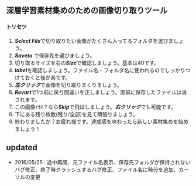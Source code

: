 ## 深層学習素材集めのための画像切り取りツール

#### トリセツ

1. ***Select File***で切り取りたい画像がたくさん入ってるフォルダを選びましょう。
2. ***Saveto*** で保存先を選びましょう。
3. 切り取るサイズを右の***Size***で確認しましょう。基本は40です。
4. ***label***を確認しましょう。ファイル名・フォルダ名に使われるのでしっかりつけておくと後が楽です。
5. ***左クリック***で画像を切り取りまくりましょう。
6. ***Revart***で1つ前に戻り間違いを正しましょう。直前に保存したファイルは消されます。
7. この画像ｲﾗﾈ？なら***Skip***で飛ばしましょう。***右クリック***でも可能です。
8. 下にある残り枚数(残り/全部)を見て頑張りましょう。
9. 終わりましたか？お疲れ様です。達成感を味わったら新しい素材集めを始めましょう！

updated
---

* 2016/05/25 : 途中再開、元ファイル名表示、保存先フォルダが保持されないバグ修正、終了時クラッシュするバグ修正、ファイル名に時分を追加、カーソルの変更

